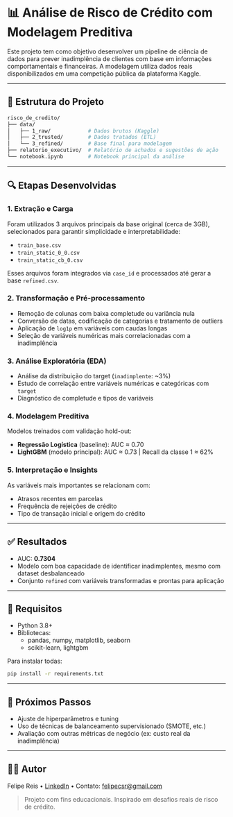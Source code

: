 # 📊 Análise de Risco de Crédito com Modelagem Preditiva

Este projeto tem como objetivo desenvolver um pipeline de ciência de dados para prever inadimplência de clientes com base em informações comportamentais e financeiras. A modelagem utiliza dados reais disponibilizados em uma competição pública da plataforma Kaggle.

---

## 📁 Estrutura do Projeto

```bash
risco_de_credito/
├── data/
│   ├── 1_raw/            # Dados brutos (Kaggle)
│   ├── 2_trusted/        # Dados tratados (ETL)
│   └── 3_refined/        # Base final para modelagem
├── relatorio_executivo/  # Relatório de achados e sugestões de ação
└── notebook.ipynb        # Notebook principal da análise
```

---

## 🔍 Etapas Desenvolvidas

### 1. Extração e Carga
Foram utilizados 3 arquivos principais da base original (cerca de 3GB), selecionados para garantir simplicidade e interpretabilidade:

- `train_base.csv`
- `train_static_0_0.csv`
- `train_static_cb_0.csv`

Esses arquivos foram integrados via `case_id` e processados até gerar a base `refined.csv`.

### 2. Transformação e Pré-processamento
- Remoção de colunas com baixa completude ou variância nula
- Conversão de datas, codificação de categorias e tratamento de outliers
- Aplicação de `log1p` em variáveis com caudas longas
- Seleção de variáveis numéricas mais correlacionadas com a inadimplência

### 3. Análise Exploratória (EDA)
- Análise da distribuição do target (`inadimplente`: ~3%)
- Estudo de correlação entre variáveis numéricas e categóricas com `target`
- Diagnóstico de completude e tipos de variáveis

### 4. Modelagem Preditiva
Modelos treinados com validação hold-out:
- **Regressão Logística** (baseline): AUC ≈ 0.70
- **LightGBM** (modelo principal): AUC ≈ 0.73 | Recall da classe 1 ≈ 62%

### 5. Interpretação e Insights
As variáveis mais importantes se relacionam com:
- Atrasos recentes em parcelas
- Frequência de rejeições de crédito
- Tipo de transação inicial e origem do crédito

---

## ✅ Resultados

- AUC: **0.7304**
- Modelo com boa capacidade de identificar inadimplentes, mesmo com dataset desbalanceado
- Conjunto `refined` com variáveis transformadas e prontas para aplicação

---

## 📌 Requisitos

- Python 3.8+
- Bibliotecas:
  - pandas, numpy, matplotlib, seaborn
  - scikit-learn, lightgbm

Para instalar todas:

```bash
pip install -r requirements.txt
```

---

## 🤖 Próximos Passos

- Ajuste de hiperparâmetros e tuning
- Uso de técnicas de balanceamento supervisionado (SMOTE, etc.)
- Avaliação com outras métricas de negócio (ex: custo real da inadimplência)

---

## 👨‍💻 Autor

Felipe Reis • [LinkedIn](https://www.linkedin.com/in/felipecsr) • Contato: felipecsr@gmail.com

> Projeto com fins educacionais. Inspirado em desafios reais de risco de crédito.
